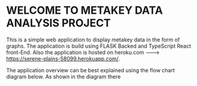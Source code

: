 <h1>WELCOME TO METAKEY DATA ANALYSIS PROJECT</h1>

This is a simple web application to display metakey data in the form of graphs. The application is build using FLASK Backed and TypeScript React front-End. Also the application is hosted on heroku.com ---> https://serene-plains-58099.herokuapp.com/.

The application overview can be best explained using the flow chart diagram below. As shown in the diagram there

